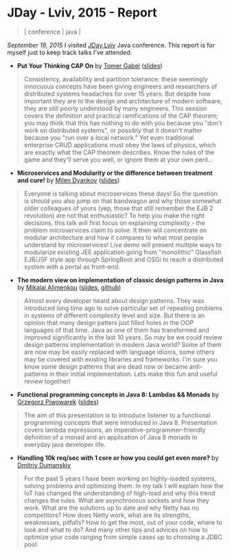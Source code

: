 # JDay - Lviv, 2015 - Report
> | conference | java |

*September 19, 2015* I visited [JDay Lviv](http://www.jday.com.ua) Java conference. This report is for myself just to keep track talks I've attended.

- **Put Your Thinking CAP On** by [Tomer Gabel](https://twitter.com/tomerg) ([slides](http://www.slideshare.net/holograph/scaling-out-data-stores-and-the-cap-theorem))
> Consistency, availability and partition tolerance: these seemingly innocuous concepts have been giving engineers and researchers of distributed systems headaches for over 15 years. But despite how important they are to the design and architecture of modern software, they are still poorly understood by many engineers. This session covers the definition and practical ramifications of the CAP theorem; you may think that this has nothing to do with you because you "don't work on distributed systems", or possibly that it doesn't matter because you "run over a local network." Yet even traditional enterprise CRUD applications must obey the laws of physics, which are exactly what the CAP theorem describes. Know the rules of the game and they'll serve you well, or ignore them at your own peril...

- **Microservices and Modularity or the difference between treatment and cure!** by [Milen Dyankov](https://twitter.com/milendyankov) ([slides](http://www.slideshare.net/MilenDyankov1/microservices-and-modularity))
> Everyone is talking about microservices these days! So the question is should you also jump on that bandwagon and why those somewhat older colleagues of yours (yep, those that still remember the EJB 2 revolution) are not that enthusiastic? To help you make the right decisions, this talk will first focus on explaining complexity - the problem microservices claim to solve. It then will concentrate on modular architecture and how it compares to what most people understand by microservices! Live demo will present multiple ways to modularize existing JEE application going from "monolithic" Glassfish EJB/JSF style app through SpringBoot and OSGi to reach a distributed system with a portal as front-end.

- **The modern view on implementation of classic design patterns in Java** by [Mikalai Alimenkou](https://twitter.com/xpinjection) ([slides](http://www.slideshare.net/alimenkou/the-modern-view-on-implementation-of-classic-design-patterns-in-java), [github](https://github.com/xpinjection/design-patterns))
> Almost every developer heard about design patterns. They was introduced long time ago to solve particular set of repeating problems in systems of different complexity level and size. But there is an opinion that many design patters just filled holes in the OOP languages of that time. Java as one of them has transformed and improved significantly in the last 10 years. So may be we could review design patterns implementation in modern Java world? Some of them are now may be easily replaced with language idioms, some others may be covered with existing libraries and frameworks. I'm sure you know some design patterns that are dead now or became anti-patterns in their initial implementation. Lets make this fun and useful review together!

- **Functional programming concepts in Java 8: Lambdas && Monads** by [Grzegorz Piwowarek](https://twitter.com/pivovarit) ([slides](http://www.slideshare.net/pivovarit/confitura2015grzegorzpiwowareklambdasmonads))
> The aim of this presentation is to introduce listener to a functional programming concepts that were introduced in Java 8. Presentation covers lambda expressions, an imperative-programmer-friendly definition of a monad and an application of Java 8 monads in everyday java developer life.

- **Handling 10k req/sec with 1 core or how you could get even more?** by [Dmitriy Dumanskiy](https://github.com/doom369)
> For the past 5 years I have been working on highly-loaded systems, solving problems and optimizing them. In my talk I will explain how the IoT has changed the understanding of high-load and why this trend changes the rules. What are asynchronous sockets and how they work. What are the solutions up to date and why Netty has no competitors? How does Netty work, what are its strengths, weaknesses, pitfalls? How to get the most, out of your code, where to look and what to do? And many other tips and advices on how to optimize your code ranging from simple cases up to choosing a JDBC pool.
